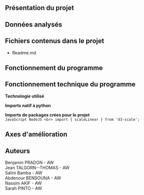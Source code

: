 ## Présentation du projet

## Données analysés

## Fichiers contenus dans le projet
<ul>
    <li>Readme.md</li>
</ul>

## Fonctionnement du programme

## Fonctionnement technique du programme
**Technologie utilisé**

**Imports natif à python**

**Imports de packages crées pour le projet** <br>
	```JavaScript
	NodeJS <br>
	import { scaleLinear } from 'd3-scale'; 
       ```
## Axes d'amélioration

## Auteurs
Benjamin PRADON - AW <br/>
Jean TALGORN--THOMAS - AW <br/>
Salim Bamba - AW <br/>
Abdenour BENSOUNA - AW <br/>
Nassim AKIF - AW  <br/>
Sarah PINTO - AW
